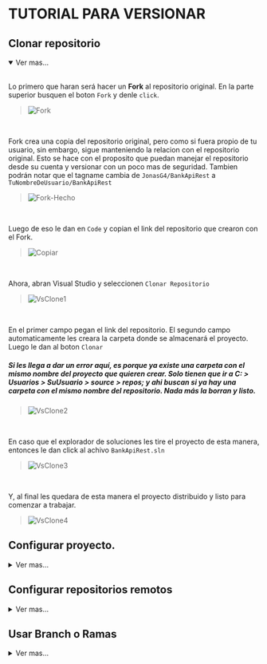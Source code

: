 # TUTORIAL PARA VERSIONAR
## Clonar repositorio
<details open>
  <summary>Ver mas...</summary>

  <br/>
  
Lo primero que haran será hacer un **Fork** al repositorio original. En la parte superior busquen el boton ``Fork`` y denle ``click``.
> <img src="https://i.ibb.co/3kXC4S9/Fork.png" alt="Fork" border="0"> <br>
<br/>
  
Fork crea una copia del repositorio original, pero como si fuera propio de tu usuario, sin embargo, sigue manteniendo la relacion con el repositorio original.
Esto se hace con el proposito que puedan manejar el repositorio desde su cuenta y versionar con un poco mas de seguridad. Tambien podrán notar que el tagname cambia de ``JonasG4/BankApiRest`` a ``TuNombreDeUsuario/BankApiRest`` 
> <img src="https://i.ibb.co/QbBkLHh/Fork-Hecho.png" alt="Fork-Hecho" border="0">
  <br/>

Luego de eso le dan en ``Code`` y copian el link del repositorio que crearon con el Fork.
> <img src="https://i.ibb.co/1nN2N13/Copiar.png" alt="Copiar" border="0"><br>
<br/>
  
Ahora, abran Visual Studio y seleccionen ``Clonar Repositorio``
> <img src="https://i.ibb.co/SvMhsnB/VsClone1.png" alt="VsClone1" border="0"><br>
<br/>
  
En el primer campo pegan el link del repositorio. El segundo campo automaticamente les creara la carpeta donde se almacenará el proyecto. Luego le dan al boton ``Clonar``
##### Si les llega a dar un error aquí, es porque ya existe una carpeta con el mismo nombre del proyecto que quieren crear. Solo tienen que ir a C: > Usuarios > SuUsuario > source > repos; y ahi buscan si ya hay una carpeta con el mismo nombre del repositorio. Nada más la borran y listo.  
> <img src="https://i.ibb.co/xJTJc4r/VsClone2.png" alt="VsClone2" border="0">
<br/>
  
En caso que el explorador de soluciones les tire el proyecto de esta manera, entonces le dan click al achivo ``BankApiRest.sln``
> <img src="https://i.ibb.co/vDb9R8T/VsClone3.png" alt="VsClone3" border="0">
<br/>
  
Y, al final les quedara de esta manera el proyecto distribuido y listo para comenzar a trabajar. 
> <img src="https://i.ibb.co/yhzBZJp/VsClone4.png" alt="VsClone4" border="0">
  </details>
  
## Configurar proyecto.
<details>
  <summary> Ver mas...</summary>

  <br/>
  
Antes que nada, para que no les de error de base de datos, cambien el Data Source en el appsettings.json, y reemplancen ``JONAS\\SQLEXPRESS`` por su servername de SQLServer
> <img src="https://i.ibb.co/QDW0W5M/imagen-2021-06-08-033031.png" alt="imagen-2021-06-08-033031" border="0">
<br/>
  
Tambien, no olviden establecer el WebAPI como ``Proyecto de arranque``. En el explorador de soluciones vayan a ***Presentation*** > ***WebAPI {Click Derecho}*** > ***Establecer como proyecto de arranque***
> <img src="https://i.ibb.co/9g3HPSX/imagen-2021-06-08-230018.png" alt="imagen-2021-06-08-230018" border="0">
</details>
  
## Configurar repositorios remotos
<details>
  <summary> Ver mas...</summary>
  
  <br/>
  
Ahora configuraremos git para que podamos versionar nuestro proyecto a nuestro repositorio Fork o al repositorio Original. Para eso nos iremos al menu **Git** > *Administrar remoto*
> <img src="https://i.ibb.co/VH7x4Tf/Gestor-Remoto.png" alt="Gestor-Remoto" border="0">
<br/>
  
Nos aparecera esta ventana, donde veremos que solo tenemos un lugar a donde versionar y ese es el repositorio Fork. 
> <img src="https://i.ibb.co/ZJf62WH/Gestor-Remoto2.png" alt="Gestor-Remoto2" border="0">
<br/>
  
Primero, cambiaremos el nombre de la locacion, para ello primero seleccionen ``Origin`` y luego le damos Editar. 
> <img src="https://i.ibb.co/PGmHk8r/Gestor-Remoto4.png" alt="Gestor-Remoto4" border="0">
<br/>
  
Les aparecerá esta ventana. En el campo ``Nombre`` cambienlo a ``Fork``, y denle ``Guardar``. 
> <img src="https://i.ibb.co/FHd4GmH/Gestor-Remoto5.png" alt="Gestor-Remoto5" border="0">
<br/>
  
Ahora crearemos la locacion para el repositorio Original. En esta ventana le damos Add/Agregar. 
> <img src="https://i.ibb.co/djFMWkw/Gestor-Remoto6.png" alt="Gestor-Remoto6" border="0">
<br/>
  
Nos volverá a mostrar la misma ventana anterior. En nombre le colocamos ``Origin`` y en el campo de abajo colocaremos el link del repositorio original. 
`` https://github.com/JonasG4/BankApiRest.git`` y le daremos ``Guardar``.
> <img src="https://i.ibb.co/v1KM3Yw/Gestor-Remoto7.png" alt="Gestor-Remoto7" border="0">
<br/>
  
Nos debe quedar de esta manera. Si todo esta bien, le damos ``Aceptar``
> <img src="https://i.ibb.co/qR7sCXJ/imagen-2021-06-09-021113.png" alt="imagen-2021-06-09-021113" border="0">
</details>
  
## Usar Branch o Ramas
<details>
  <summary> Ver mas...</summary>
  
  <br/>
  
Los Branch o las ramas son las que nos ayudaran a controlar las versiones por usuario. De modo en que todo el codigo este ordenado y no se mezclen de manera caótica.
Para ello nos iremos al menú ***Git*** > ***Nueva rama***
> <img src="https://i.ibb.co/B2f8RKw/New-Branch.png" alt="New-Branch" border="0">

Aparecera esta ventana emergente, en ella colocaremos el nombre de la rama en este caso coloquen su nombre seguido de Branch, EJP: ``JonasBranch``
Se aseguran que este marcada la casilla de ``Checkout branch`` y le dan ``Crear``
> <img src="https://i.ibb.co/ydmPkzB/Crear-Branch.png" alt="Crear-Branch" border="0">

Ahora, ¿como sabremos en que Branch estamos? Usualmente siempre hay una rama llamada ``master`` o ``main`` que se crea por defecto. Podremos saberlo por la linea inferior azul de nuestro Visual Studio.
> <img src="https://i.ibb.co/0h5V9Q2/En-Que-Branch-Estoy.png" alt="En-Que-Branch-Estoy" border="0">

##### Si observan la primera imagen de este tema, notaran que primero estabamos en la rama ``master``, pero haciendo uso de ``Checkout`` nos movimos a la rama que creamos. 
</details>
